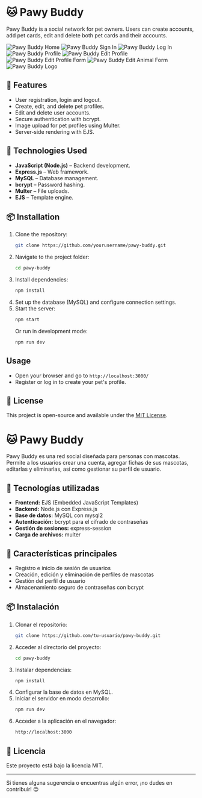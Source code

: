 # 🐱 Pawy Buddy

Pawy Buddy is a social network for pet owners. Users can create accounts, add pet cards, edit and delete both pet cards and their accounts.

![Pawy Buddy Home](Screenshots/pawyBuddy_home.png)
![Pawy Buddy Sign In](Screenshots/pawyBuddy_Sign%20In.png)
![Pawy Buddy Log In](Screenshots/pawyBuddy_LogIn.png)
![Pawy Buddy Profile](Screenshots/pawyBuddy_profile.png)
![Pawy Buddy Edit Profile](Screenshots/pawyBuddy_editProfile.png)
![Pawy Buddy Edit Profile Form](Screenshots/pawyBuddy_EditProfileForm.png)
![Pawy Buddy Edit Animal Form](Screenshots/pawyBuddy_editAnimalForm.png)
![Pawy Buddy Logo](Screenshots/paeyBuddy_Logo.png)

## 📌 Features

- User registration, login and logout.
- Create, edit, and delete pet profiles.
- Edit and delete user accounts.
- Secure authentication with bcrypt.
- Image upload for pet profiles using Multer.
- Server-side rendering with EJS.

## 🚀 Technologies Used

- **JavaScript (Node.js)** – Backend development.
- **Express.js** – Web framework.
- **MySQL** – Database management.
- **bcrypt** – Password hashing.
- **Multer** – File uploads.
- **EJS** – Template engine.

## 📦 Installation

1. Clone the repository:
   ```sh
   git clone https://github.com/yourusername/pawy-buddy.git
   ```
2. Navigate to the project folder:
   ```sh
   cd pawy-buddy
   ```
3. Install dependencies:
   ```sh
   npm install
   ```
4. Set up the database (MySQL) and configure connection settings.
5. Start the server:
   ```sh
   npm start
   ```
   Or run in development mode:
   ```sh
   npm run dev
   ```

## Usage

- Open your browser and go to `http://localhost:3000/`
- Register or log in to create your pet's profile.

## 📜 License

This project is open-source and available under the [MIT License](LICENSE).



# 🐱 Pawy Buddy

Pawy Buddy es una red social diseñada para personas con mascotas. Permite a los usuarios crear una cuenta, agregar fichas de sus mascotas, editarlas y eliminarlas, así como gestionar su perfil de usuario.

## 🚀 Tecnologías utilizadas
- **Frontend:** EJS (Embedded JavaScript Templates)
- **Backend:** Node.js con Express.js
- **Base de datos:** MySQL con mysql2
- **Autenticación:** bcrypt para el cifrado de contraseñas
- **Gestión de sesiones:** express-session
- **Carga de archivos:** multer

## 📌 Características principales
- Registro e inicio de sesión de usuarios
- Creación, edición y eliminación de perfiles de mascotas
- Gestión del perfil de usuario
- Almacenamiento seguro de contraseñas con bcrypt

## 📦 Instalación
1. Clonar el repositorio:
   ```sh
   git clone https://github.com/tu-usuario/pawy-buddy.git
   ```
2. Acceder al directorio del proyecto:
   ```sh
   cd pawy-buddy
   ```
3. Instalar dependencias:
   ```sh
   npm install
   ```
4. Configurar la base de datos en MySQL.
5. Iniciar el servidor en modo desarrollo:
   ```sh
   npm run dev
   ```
6. Acceder a la aplicación en el navegador:
   ```sh
   http://localhost:3000
   ```

## 📜 Licencia
Este proyecto está bajo la licencia MIT.

---
Si tienes alguna sugerencia o encuentras algún error, ¡no dudes en contribuir! 😊